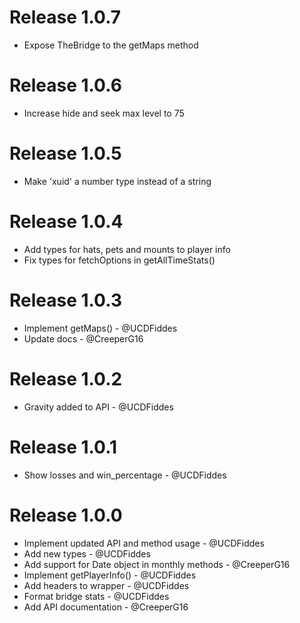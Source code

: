 # Release 1.0.7

-   Expose TheBridge to the getMaps method

# Release 1.0.6

-   Increase hide and seek max level to 75

# Release 1.0.5

-   Make 'xuid' a number type instead of a string

# Release 1.0.4

-   Add types for hats, pets and mounts to player info
-   Fix types for fetchOptions in getAllTimeStats()

# Release 1.0.3

-   Implement getMaps() - @UCDFiddes
-   Update docs - @CreeperG16

# Release 1.0.2

-   Gravity added to API - @UCDFiddes

# Release 1.0.1

-   Show losses and win_percentage - @UCDFiddes

# Release 1.0.0

-   Implement updated API and method usage - @UCDFiddes
-   Add new types - @UCDFiddes
-   Add support for Date object in monthly methods - @CreeperG16
-   Implement getPlayerInfo() - @UCDFiddes
-   Add headers to wrapper - @UCDFiddes
-   Format bridge stats - @UCDFiddes
-   Add API documentation - @CreeperG16
